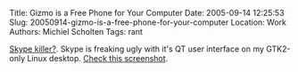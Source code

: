 Title: Gizmo is a Free Phone for Your Computer
Date: 2005-09-14 12:25:53
Slug: 20050914-gizmo-is-a-free-phone-for-your-computer
Location: Work
Authors: Michiel Scholten
Tags: rant

<p><a href="/~mbscholt/blogmarks.php?year=2005&amp;month=09#url739">Skype killer?</a>. Skype is freaking ugly with it's QT user interface on my GTK2-only Linux desktop. <a href="http://www.burtonini.com/blog//computers/gizmo-2005-09-14-09-13">Check this screenshot</a>.</p>